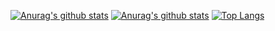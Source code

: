 [![Anurag's github stats](https://github-readme-stats.vercel.app/api?username=zhangwenhaojf40&hide=contribs,prs&count_private=true&show_icons=true&theme=radical)](https://github.com/anuraghazra/github-readme-stats)
[![Anurag's github stats](https://github-readme-stats.vercel.app/api?username=zhangwenhaojf40&show_icons=true&theme=radical)](https://github.com/anuraghazra/github-readme-stats) [![Top Langs](https://github-readme-stats.vercel.app/api/top-langs/?username=zhangwenhaojf40&layout=compact)](https://github.com/anuraghazra/github-readme-stats)

<!--
**zhangwenhaojf40/zhangwenhaojf40** is a ✨ _special_ ✨ repository because its `README.md` (this file) appears on your GitHub profile.

Here are some ideas to get you started:

- 🔭 I’m currently working on ...
- 🌱 I’m currently learning ...
- 👯 I’m looking to collaborate on ...
- 🤔 I’m looking for help with ...
- 💬 Ask me about ...
- 📫 How to reach me: ...
- 😄 Pronouns: ...
- ⚡ Fun fact: ...
-->
